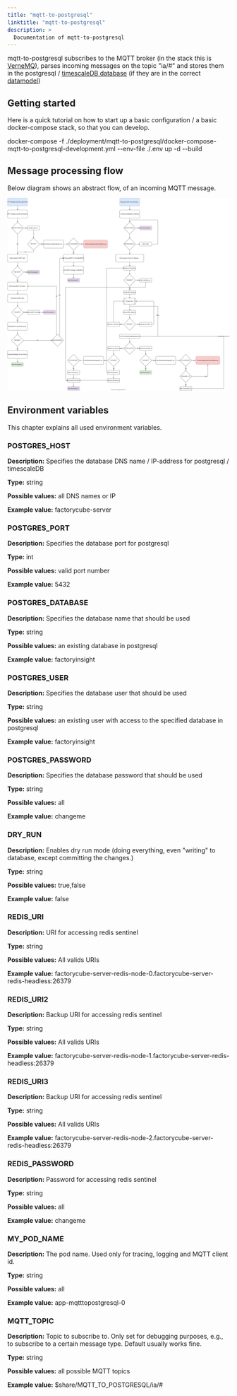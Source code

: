 ```yaml
---
title: "mqtt-to-postgresql"
linktitle: "mqtt-to-postgresql"
description: >
  Documentation of mqtt-to-postgresql
---
```


mqtt-to-postgresql subscribes to the MQTT broker (in the stack this is [VerneMQ](https://github.com/vernemq/vernemq)), parses incoming messages on the topic "ia/#" and stores them in the postgresql / [timescaleDB database](https://github.com/timescale/timescaledb) (if they are in the correct [datamodel](/docs/concepts/mqtt/))

## Getting started

Here is a quick tutorial on how to start up a basic configuration / a basic docker-compose stack, so that you can develop.

docker-compose -f ./deployment/mqtt-to-postgresql/docker-compose-mqtt-to-postgresql-development.yml --env-file ./.env up -d --build

## Message processing flow
Below diagram shows an abstract flow, of an incoming MQTT message.

[![MQTT-Flow](MQTT-Flow.svg)](MQTT-Flow.svg)

## Environment variables

This chapter explains all used environment variables.

### POSTGRES_HOST

**Description:** Specifies the database DNS name / IP-address for postgresql / timescaleDB 

**Type:** string

**Possible values:** all DNS names or IP 

**Example value:**  factorycube-server

### POSTGRES_PORT

**Description:** Specifies the database port for postgresql 

**Type:** int

**Possible values:** valid port number 

**Example value:** 5432

### POSTGRES_DATABASE

**Description:** Specifies the database name that should be used 

**Type:** string

**Possible values:** an existing database in postgresql 

**Example value:**  factoryinsight

### POSTGRES_USER

**Description:** Specifies the database user that should be used 

**Type:** string

**Possible values:** an existing user with access to the specified database in postgresql 

**Example value:**  factoryinsight

### POSTGRES_PASSWORD

**Description:** Specifies the database password that should be used 

**Type:** string

**Possible values:** all

**Example value:**  changeme

### DRY_RUN

**Description:** Enables dry run mode (doing everything, even "writing" to database, except committing the changes.) 

**Type:** string

**Possible values:** true,false

**Example value:**  false

### REDIS_URI

**Description:** URI for accessing redis sentinel  

**Type:** string

**Possible values:** All valids URIs

**Example value:** factorycube-server-redis-node-0.factorycube-server-redis-headless:26379

### REDIS_URI2

**Description:** Backup URI for accessing redis sentinel  

**Type:** string

**Possible values:** All valids URIs

**Example value:** factorycube-server-redis-node-1.factorycube-server-redis-headless:26379

### REDIS_URI3

**Description:** Backup URI for accessing redis sentinel  

**Type:** string

**Possible values:** All valids URIs

**Example value:** factorycube-server-redis-node-2.factorycube-server-redis-headless:26379

### REDIS_PASSWORD

**Description:** Password for accessing redis sentinel  

**Type:** string

**Possible values:** all 

**Example value:** changeme 

### MY_POD_NAME

**Description:** The pod name. Used only for tracing, logging and  MQTT client id. 

**Type:** string

**Possible values:** all 

**Example value:** app-mqtttopostgresql-0 

### MQTT_TOPIC

**Description:** Topic to subscribe to. Only set for debugging purposes, e.g., to subscribe to a certain message type. Default usually works fine.  

**Type:** string

**Possible values:**  all possible MQTT topics 

**Example value:** $share/MQTT_TO_POSTGRESQL/ia/# 


